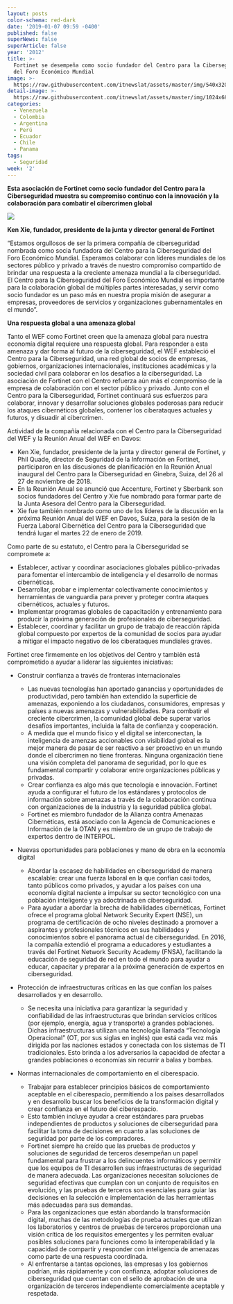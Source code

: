 ```yaml
---
layout: posts
color-schema: red-dark
date: '2019-01-07 09:59 -0400'
published: false
superNews: false
superArticle: false
year: '2012'
title: >-
  Fortinet se desempeña como socio fundador del Centro para la Ciberseguridad
  del Foro Económico Mundial 
image: >-
  https://raw.githubusercontent.com/itnewslat/assets/master/img/540x320/Centre-x-Cybersecurity-p.jpg
detail-image: >-
  https://raw.githubusercontent.com/itnewslat/assets/master/img/1024x680/Centre-x-Cybersecurity-g.jpg
categories:
  - Venezuela
  - Colombia
  - Argentina
  - Perú
  - Ecuador
  - Chile
  - Panama
tags:
  - Seguridad
week: '2'
---
```

**Esta asociación de Fortinet como socio fundador del Centro para la Ciberseguridad muestra su compromiso continuo con la innovación y la colaboración para combatir el cibercrimen global**

![](https://www.fortinet.com/content/dam/fortinet/images/management/ken.jpg)

**Ken Xie, fundador, presidente de la junta y director general de Fortinet**

“Estamos orgullosos de ser la primera compañía de ciberseguridad nombrada como socia fundadora del Centro para la Ciberseguridad del Foro Económico Mundial. Esperamos colaborar con líderes mundiales de los sectores público y privado a través de nuestro compromiso compartido de brindar una respuesta a la creciente amenaza mundial a la ciberseguridad. El Centro para la Ciberseguridad del Foro Económico Mundial es importante para la colaboración global de múltiples partes interesadas, y servir como socio fundador es un paso más en nuestra propia misión de asegurar a empresas, proveedores de servicios y organizaciones gubernamentales en el mundo”. 

**Una respuesta global a una amenaza global**

Tanto el WEF como Fortinet creen que la amenaza global para nuestra economía digital requiere una respuesta global. Para responder a esta amenaza y dar forma al futuro de la ciberseguridad, el WEF estableció el Centro para la Ciberseguridad, una red global de socios de empresas, gobiernos, organizaciones internacionales, instituciones académicas y la sociedad civil para colaborar en los desafíos a la ciberseguridad. La asociación de Fortinet con el Centro refuerza aún más el compromiso de la empresa de colaboración con el sector público y privado. Junto con el Centro para la Ciberseguridad, Fortinet continuará sus esfuerzos para colaborar, innovar y desarrollar soluciones globales poderosas para reducir los ataques cibernéticos globales, contener los ciberataques actuales y futuros, y disuadir al cibercrimen. 

Actividad de la compañía relacionada con el Centro para la Ciberseguridad del WEF y la Reunión Anual del WEF en Davos:

- Ken Xie, fundador, presidente de la junta y director general de Fortinet, y Phil Quade, director de Seguridad de la Información en Fortinet, participaron en las discusiones de planificación en la Reunión Anual inaugural del Centro para la Ciberseguridad en Ginebra, Suiza, del 26 al 27 de noviembre de 2018. 
- En la Reunión Anual se anunció que Accenture, Fortinet y Sberbank son socios fundadores del Centro y Xie fue nombrado para formar parte de la Junta Asesora del Centro para la Ciberseguridad. 
- Xie fue también nombrado como uno de los líderes de la discusión en la próxima Reunión Anual del WEF en Davos, Suiza, para la sesión de la Fuerza Laboral Cibernética del Centro para la Ciberseguridad que tendrá lugar el martes 22 de enero de 2019.

Como parte de su estatuto, el Centro para la Ciberseguridad se compromete a:
 
- Establecer, activar y coordinar asociaciones globales público-privadas para fomentar el intercambio de inteligencia y el desarrollo de normas cibernéticas.
- Desarrollar, probar e implementar colectivamente conocimientos y herramientas de vanguardia para prever y proteger contra ataques cibernéticos, actuales y futuros.
- Implementar programas globales de capacitación y entrenamiento para producir la próxima generación de profesionales de ciberseguridad.
- Establecer, coordinar y facilitar un grupo de trabajo de reacción rápida global compuesto por expertos de la comunidad de socios para ayudar a mitigar el impacto negativo de los ciberataques mundiales graves.

Fortinet cree firmemente en los objetivos del Centro y también está comprometido a ayudar a liderar las siguientes iniciativas:

- Construir confianza a través de fronteras internacionales

  - Las nuevas tecnologías han aportado ganancias y oportunidades de productividad, pero también han extendido la superficie de amenazas, exponiendo a los ciudadanos, consumidores, empresas y países a nuevas amenazas y vulnerabilidades. Para combatir el creciente cibercrimen, la comunidad global debe superar varios desafíos importantes, incluida la falta de confianza y cooperación. 
  - A medida que el mundo físico y el digital se interconectan, la inteligencia de amenzas accionables con visibilidad global es la mejor manera de pasar de ser reactivo a ser proactivo en un mundo donde el cibercrimen no tiene fronteras. Ninguna organización tiene una visión completa del panorama de seguridad, por lo que es fundamental compartir y colaborar entre organizaciones públicas y privadas. 
  - Crear confianza es algo más que tecnología e innovación. Fortinet ayuda a configurar el futuro de los estándares y protocolos de información sobre amenazas a través de la colaboración continua con organizaciones de la industria y la seguridad pública global. 
  - Fortinet es miembro fundador de la Alianza contra Amenazas Cibernéticas, está asociado con la Agencia de Comunicaciones e Información de la OTAN y es miembro de un grupo de trabajo de expertos dentro de INTERPOL.

- Nuevas oportunidades para poblaciones y mano de obra en la economía digital


  - Abordar la escasez de habilidades en ciberseguridad de manera escalable: crear una fuerza laboral en la que confían casi todos, tanto públicos como privados, y ayudar a los países con una economía digital naciente a impulsar su sector tecnológico con una población inteligente y ya adoctrinada en ciberseguridad. 
  - Para ayudar a abordar la brecha de habilidades cibernéticas, Fortinet ofrece el programa global Network Security Expert (NSE), un programa de certificación de ocho niveles destinado a promover a aspirantes y profesionales técnicos en sus habilidades y conocimientos sobre el panorama actual de ciberseguridad. En 2016, la compañía extendió el programa a educadores y estudiantes a través del Fortinet Network Security Academy (FNSA), facilitando la educación de seguridad de red en todo el mundo para ayudar a educar, capacitar y preparar a la próxima generación de expertos en ciberseguridad.

- Protección de infraestructuras críticas en las que confían los países desarrollados y en desarrollo.

  - Se necesita una iniciativa para garantizar la seguridad y confiabilidad de las infraestructuras que brindan servicios críticos (por ejemplo, energía, agua y transporte) a grandes poblaciones. Dichas infraestructuras utilizan una tecnología llamada “Tecnología Operacional” (OT, por sus siglas en inglés) que está cada vez más dirigida por las naciones estados y conectada con los sistemas de TI tradicionales. Esto brinda a los adversarios la capacidad de afectar a grandes poblaciones o economías sin recurrir a balas y bombas.

- Normas internacionales de comportamiento en el ciberespacio.

  - Trabajar para establecer principios básicos de comportamiento aceptable en el ciberespacio, permitiendo a los países desarrollados y en desarrollo buscar los beneficios de la transformación digital y crear confianza en el futuro del ciberespacio. 
  - Esto también incluye ayudar a crear estándares para pruebas independientes de productos y soluciones de ciberseguridad para facilitar la toma de decisiones en cuanto a las soluciones de seguridad por parte de los compradores. 
  - Fortinet siempre ha creído que las pruebas de productos y soluciones de seguridad de terceros desempeñan un papel fundamental para frustrar a los delincuentes informáticos y permitir que los equipos de TI desarrollen sus infraestructuras de seguridad de manera adecuada. Las organizaciones necesitan soluciones de seguridad efectivas que cumplan con un conjunto de requisitos en evolución, y las pruebas de terceros son esenciales para guiar las decisiones en la selección e implementación de las herramientas más adecuadas para sus demandas. 
  - Para las organizaciones que están abordando la transformación digital, muchas de las metodologías de prueba actuales que utilizan los laboratorios y centros de pruebas de terceros proporcionan una visión crítica de los requisitos emergentes y les permiten evaluar posibles soluciones para funciones como la interoperabilidad y la capacidad de compartir y responder con inteligencia de amenazas como parte de una respuesta coordinada. 
  - Al enfrentarse a tantas opciones, las empresas y los gobiernos podrían, más rápidamente y con confianza, adoptar soluciones de ciberseguridad que cuentan con el sello de aprobación de una organización de terceros independiente comercialmente aceptable y respetada.
